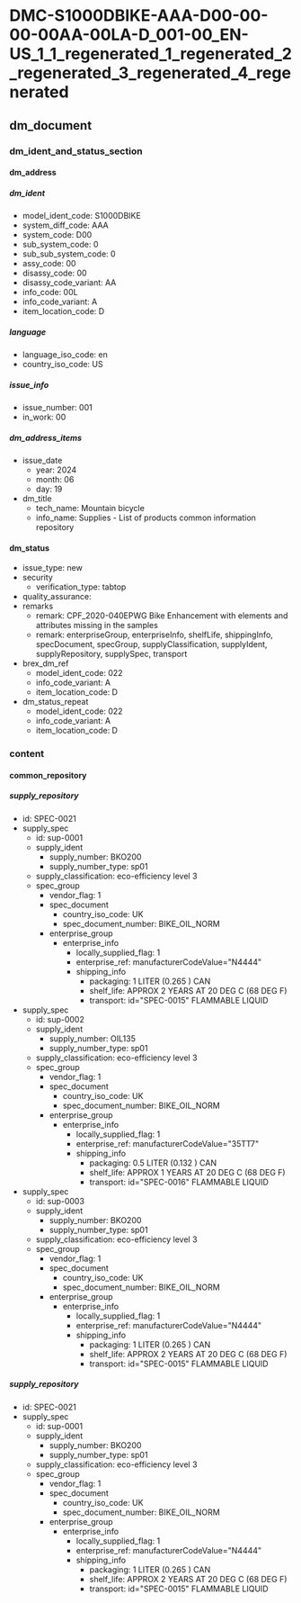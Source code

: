 # DMC-S1000DBIKE-AAA-D00-00-00-00AA-00LA-D_001-00_EN-US_1_1_regenerated_1_regenerated_2_regenerated_3_regenerated_4_regenerated

## dm_document

### dm_ident_and_status_section

#### dm_address

##### dm_ident

*   model_ident_code: S1000DBIKE
*   system_diff_code: AAA
*   system_code: D00
*   sub_system_code: 0
*   sub_sub_system_code: 0
*   assy_code: 00
*   disassy_code: 00
*   disassy_code_variant: AA
*   info_code: 00L
*   info_code_variant: A
*   item_location_code: D

##### language

*   language_iso_code: en
*   country_iso_code: US

##### issue_info

*   issue_number: 001
*   in_work: 00

##### dm_address_items

*   issue_date
    *   year: 2024
    *   month: 06
    *   day: 19
*   dm_title
    *   tech_name: Mountain bicycle
    *   info_name: Supplies - List of products common information repository

#### dm_status

*   issue_type: new
*   security
    *   verification_type: tabtop
*   quality_assurance: 
*   remarks
    *   remark: CPF_2020-040EPWG Bike Enhancement with elements and attributes missing in the samples
    *   remark: enterpriseGroup, enterpriseInfo, shelfLife, shippingInfo, specDocument, specGroup, supplyClassification, supplyIdent, supplyRepository, supplySpec, transport
*   brex_dm_ref
    *   model_ident_code: 022
    *   info_code_variant: A
    *   item_location_code: D
*   dm_status_repeat
    *   model_ident_code: 022
    *   info_code_variant: A
    *   item_location_code: D

### content

#### common_repository

##### supply_repository

*   id: SPEC-0021
*   supply_spec
    *   id: sup-0001
    *   supply_ident
        *   supply_number: BKO200
        *   supply_number_type: sp01
    *   supply_classification: eco-efficiency level 3
    *   spec_group
        *   vendor_flag: 1
        *   spec_document
            *   country_iso_code: UK
            *   spec_document_number: BIKE_OIL_NORM
        *   enterprise_group
            *   enterprise_info
                *   locally_supplied_flag: 1
                *   enterprise_ref: manufacturerCodeValue="N4444"
                *   shipping_info
                    *   packaging: 1 LITER (0.265 ) CAN
                    *   shelf_life: APPROX 2 YEARS AT 20 DEG C (68 DEG F)
                    *   transport: id="SPEC-0015" FLAMMABLE LIQUID
*   supply_spec
    *   id: sup-0002
    *   supply_ident
        *   supply_number: OIL135
        *   supply_number_type: sp01
    *   supply_classification: eco-efficiency level 3
    *   spec_group
        *   vendor_flag: 1
        *   spec_document
            *   country_iso_code: UK
            *   spec_document_number: BIKE_OIL_NORM
        *   enterprise_group
            *   enterprise_info
                *   locally_supplied_flag: 1
                *   enterprise_ref: manufacturerCodeValue="35TT7"
                *   shipping_info
                    *   packaging: 0.5 LITER (0.132 ) CAN
                    *   shelf_life: APPROX 1 YEARS AT 20 DEG C (68 DEG F)
                    *   transport: id="SPEC-0016" FLAMMABLE LIQUID
*   supply_spec
    *   id: sup-0003
    *   supply_ident
        *   supply_number: BKO200
        *   supply_number_type: sp01
    *   supply_classification: eco-efficiency level 3
    *   spec_group
        *   vendor_flag: 1
        *   spec_document
            *   country_iso_code: UK
            *   spec_document_number: BIKE_OIL_NORM
        *   enterprise_group
            *   enterprise_info
                *   locally_supplied_flag: 1
                *   enterprise_ref: manufacturerCodeValue="N4444"
                *   shipping_info
                    *   packaging: 1 LITER (0.265 ) CAN
                    *   shelf_life: APPROX 2 YEARS AT 20 DEG C (68 DEG F)
                    *   transport: id="SPEC-0015" FLAMMABLE LIQUID

##### supply_repository

*   id: SPEC-0021
*   supply_spec
    *   id: sup-0001
    *   supply_ident
        *   supply_number: BKO200
        *   supply_number_type: sp01
    *   supply_classification: eco-efficiency level 3
    *   spec_group
        *   vendor_flag: 1
        *   spec_document
            *   country_iso_code: UK
            *   spec_document_number: BIKE_OIL_NORM
        *   enterprise_group
            *   enterprise_info
                *   locally_supplied_flag: 1
                *   enterprise_ref: manufacturerCodeValue="N4444"
                *   shipping_info
                    *   packaging: 1 LITER (0.265 ) CAN
                    *   shelf_life: APPROX 2 YEARS AT 20 DEG C (68 DEG F)
                    *   transport: id="SPEC-0015" FLAMMABLE LIQUID